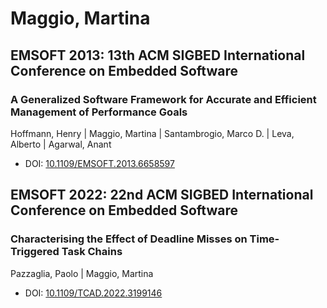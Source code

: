 # Maggio, Martina

## EMSOFT 2013: 13th ACM SIGBED International Conference on Embedded Software

### A Generalized Software Framework for Accurate and Efficient Management of Performance Goals
Hoffmann, Henry | Maggio, Martina | Santambrogio, Marco D. | Leva, Alberto | Agarwal, Anant
* DOI: [10.1109/EMSOFT.2013.6658597](https://doi.org/10.1109/EMSOFT.2013.6658597)

## EMSOFT 2022: 22nd ACM SIGBED International Conference on Embedded Software

### Characterising the Effect of Deadline Misses on Time-Triggered Task Chains
Pazzaglia, Paolo | Maggio, Martina
* DOI: [10.1109/TCAD.2022.3199146](https://doi.org/10.1109/TCAD.2022.3199146)

